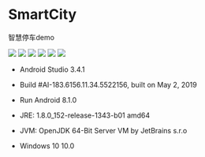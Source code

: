 # SmartCity
智慧停车demo

[![](https://img.shields.io/badge/Java-13--ea-green)](https://android.googlesource.com/?format=HTML)
[![](https://img.shields.io/badge/Android%20SDK-9.%2B-yellowgreen)](https://android.googlesource.com/?format=HTML)
[![](https://img.shields.io/badge/AMap3DMap-V7.1.0-blue)](https://lbs.amap.com/api/android-sdk/summary/)
[![](https://img.shields.io/badge/AMap3DNavi-V7.1.0-blue)](https://lbs.amap.com/api/android-sdk/summary/)
[![](https://img.shields.io/badge/AMapLocation-V4.7.2-orange)](https://lbs.amap.com/api/android-sdk/guide/create-map/mylocation)
[![](https://img.shields.io/badge/AMapSearch-V7.1.0-red)](https://lbs.amap.com/api/android-sdk/guide/map-data/poi)

+ Android Studio 3.4.1

+ Build #AI-183.6156.11.34.5522156, built on May 2, 2019

+ Run Android 8.1.0

+ JRE: 1.8.0_152-release-1343-b01 amd64

+ JVM: OpenJDK 64-Bit Server VM by JetBrains s.r.o

+ Windows 10 10.0
